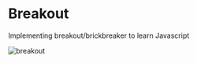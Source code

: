 # Breakout
Implementing breakout/brickbreaker to learn Javascript

![breakout](https://user-images.githubusercontent.com/21209853/40626127-7873a56e-62ae-11e8-80be-b62418a50fda.png)
